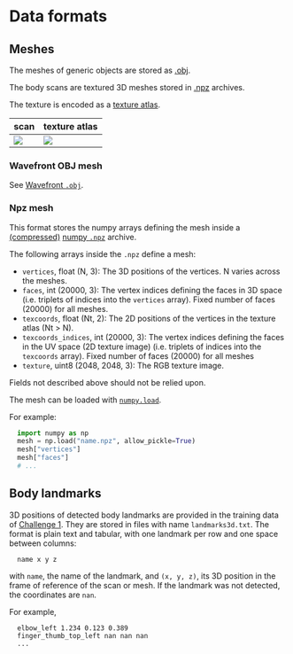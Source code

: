 # Data formats

## Meshes

The meshes of generic objects are stored as [.obj](#wavefront-obj-mesh).

The body scans are textured 3D meshes stored in [.npz](#npz-mesh) archives.

The texture is encoded as a
[texture atlas](https://en.wikipedia.org/wiki/Texture_atlas).

| scan              | texture atlas |
| -                 | -             |
| ![][texture-scan] | ![][texture]  |

[texture-scan]: data/3dbodytex2-texture_atlas-scan-small.png
[texture]: data/3dbodytex2-texture_atlas-small.png

### Wavefront OBJ mesh

See [Wavefront `.obj`](https://en.wikipedia.org/wiki/Wavefront_.obj_file).

### Npz mesh

This format stores the numpy arrays defining the mesh inside a
[(compressed)](https://numpy.org/doc/stable/reference/generated/numpy.savez_compressed.html)
[numpy `.npz`](https://numpy.org/doc/stable/reference/generated/numpy.savez.html)
archive.

The following arrays inside the `.npz` define a mesh:

* `vertices`, float (N, 3):
    The 3D positions of the vertices.
    N varies across the meshes.
* `faces`, int (20000, 3):
    The vertex indices defining the faces in 3D space (i.e. triplets of indices
    into the `vertices` array). Fixed number of faces (20000) for all meshes.
* `texcoords`, float (Nt, 2):
    The 2D positions of the vertices in the texture atlas (Nt > N).
* `texcoords_indices`, int (20000, 3):
    The vertex indices defining the faces in the UV space (2D texture image)
    (i.e. triplets of indices into the `texcoords` array). Fixed number of
    faces (20000) for all meshes
* `texture`, uint8 (2048, 2048, 3):
    The RGB texture image.

Fields not described above should not be relied upon.

The mesh can be loaded with [`numpy.load`][np.load].

For example:

```python
  import numpy as np
  mesh = np.load("name.npz", allow_pickle=True)
  mesh["vertices"]
  mesh["faces"]
  # ...
```

[np.load]: https://numpy.org/doc/stable/reference/generated/numpy.load.html

## Body landmarks

3D positions of detected body landmarks are provided
in the training data of [Challenge 1](challenge_1.md).
They are stored in files with name `landmarks3d.txt`.
The format is plain text and tabular, with one landmark per row and one space
between columns:

```
  name x y z
```

with `name`, the name of the landmark, and `(x, y, z)`, its 3D position in
the frame of reference of the scan or mesh.
If the landmark was not detected, the coordinates are `nan`.

For example,

```
  elbow_left 1.234 0.123 0.389
  finger_thumb_top_left nan nan nan
  ...
```
